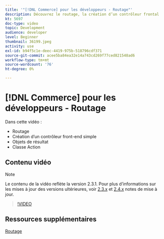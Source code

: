 ```yaml
---
title: '"[!DNL Commerce] pour les développeurs - Routage"'
description: Découvrez le routage, la création d’un contrôleur frontal simple, des objets de résultat, une classe d’action.
kt: 5697
doc-type: video
topic: Development
audience: developer
level: Beginner
thumbnail: 36199.jpeg
activity: use
exl-id: b94f5c1e-deec-4419-975b-518796cdf371
source-git-commit: acee5ba84ea32e14a743cd269f77ced821548ad6
workflow-type: tm+mt
source-wordcount: '76'
ht-degree: 0%

---
```


# [!DNL Commerce] pour les développeurs - Routage

Dans cette vidéo :

- Routage
- Création d’un contrôleur front-end simple
- Objets de résultat
- Classe Action

## Contenu vidéo

>[!NOTE]
>
>Le contenu de la vidéo reflète la version 2.3.1. Pour plus d’informations sur les mises à jour des versions ultérieures, voir [ 2.3.x](https://devdocs.magento.com/guides/v2.3/release-notes/bk-release-notes.html) et [2.4.x](https://devdocs.magento.com/guides/v2.4/release-notes/bk-release-notes.html) notes de mise à jour.

>[!VIDEO](https://video.tv.adobe.com/v/36199?quality=12&learn=on)

## Ressources supplémentaires

[Routage](https://devdocs.magento.com/guides/v2.4/extension-dev-guide/routing.html)
